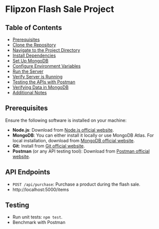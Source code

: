 # Flipzon Flash Sale Project

## Table of Contents
- [Prerequisites](#prerequisites)
- [Clone the Repository](#clone-the-repository)
- [Navigate to the Project Directory](#navigate-to-the-project-directory)
- [Install Dependencies](#install-dependencies)
- [Set Up MongoDB](#set-up-mongodb)
- [Configure Environment Variables](#configure-environment-variables)
- [Run the Server](#run-the-server)
- [Verify Server is Running](#verify-server-is-running)
- [Testing the APIs with Postman](#testing-the-apis-with-postman)
- [Verifying Data in MongoDB](#verifying-data-in-mongodb)
- [Additional Notes](#additional-notes)

## Prerequisites

Ensure the following software is installed on your machine:

- **Node.js**: Download from [Node.js official website](https://nodejs.org/).
- **MongoDB**: You can either install it locally or use MongoDB Atlas. For local installation, download from [MongoDB official website](https://www.mongodb.com/try/download/community).
- **Git**: Install from [Git official website](https://git-scm.com/).
- **Postman** (or any API testing tool): Download from [Postman official website](https://www.postman.com/downloads/).


## API Endpoints

- `POST /api/purchase`: Purchase a product during the flash sale.
- http://localhost:5000/items

## Testing

- Run unit tests: `npm test`.
- Benchmark with Postman 
